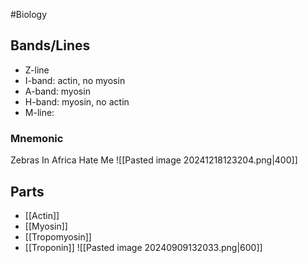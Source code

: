 #Biology 
## Bands/Lines
* Z-line
* I-band: actin, no myosin
* A-band: myosin
* H-band: myosin, no actin
* M-line:
### Mnemonic
Zebras In Africa Hate Me
![[Pasted image 20241218123204.png|400]]
## Parts
* [[Actin]]
* [[Myosin]]
* [[Tropomyosin]]
* [[Troponin]]
![[Pasted image 20240909132033.png|600]]